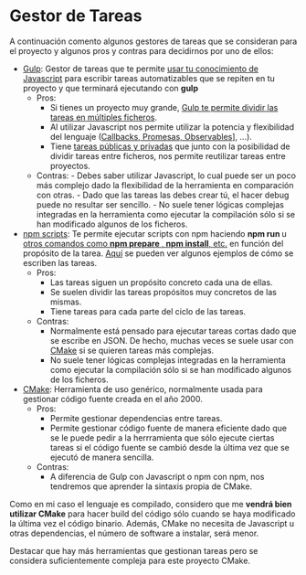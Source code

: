 # Gestor de Tareas

A continuación comento algunos gestores de tareas que se consideran para el proyecto y algunos pros y contras para decidirnos por uno de ellos:

- [Gulp](https://gulpjs.com/docs/en/getting-started/quick-start): Gestor de tareas que te permite [usar tu conocimiento de Javascript](https://gulpjs.com/docs/en/getting-started/javascript-and-gulpfiles) para escribir tareas automatizables que se repiten en tu proyecto y que terminará ejecutando con **gulp <nombre-tarea>**
     - Pros:
          - Si tienes un proyecto muy grande, [Gulp te permite dividir las tareas en múltiples ficheros](https://gulpjs.com/docs/en/getting-started/javascript-and-gulpfiles#splitting-a-gulpfile).
          - Al utilizar Javascript nos permite utilizar la potencia y flexibilidad del lenguaje ([Callbacks, Promesas, Observables](https://gulpjs.com/docs/en/getting-started/creating-tasks)], ...).
          - Tiene [tareas públicas y privadas](https://gulpjs.com/docs/en/getting-started/creating-tasks) que junto con la posibilidad de dividir tareas entre ficheros, nos permite reutilizar tareas entre proyectos.
    - Contras:
          - Debes saber utilizar Javascript, lo cual puede ser un poco más complejo dado la flexibilidad de la herramienta en comparación con otras.
          - Dado que las tareas las debes crear tú, el hacer debug puede no resultar ser sencillo.
          - No suele tener lógicas complejas integradas en la herramienta como ejecutar la compilación sólo si se han modificado algunos de los ficheros.
 - [npm scripts](https://docs.npmjs.com/cli/v8/using-npm/scripts): Te permite ejecutar scripts con npm haciendo **npm run <nombre-script>** u [otros comandos como **npm prepare <nombre-script>**, **npm install**, etc.](https://docs.npmjs.com/cli/v8/using-npm/scripts#life-cycle-scripts) en función del propósito de la tarea. [Aquí](https://docs.npmjs.com/cli/v8/using-npm/scripts#life-cycle-scripts) se pueden ver algunos ejemplos de cómo se escriben las tareas.
      - Pros:
          - Las tareas siguen un propósito concreto cada una de ellas.
          - Se suelen dividir las tareas propósitos muy concretos de las mismas.
          - Tiene tareas para cada parte del ciclo de las tareas.
     - Contras:
          - Normalmente está pensado para ejecutar tareas cortas dado que se escribe en JSON. De hecho, muchas veces se suele usar con [CMake](https://cmake.org/) si se quieren tareas más complejas.
          - No suele tener lógicas complejas integradas en la herramienta como ejecutar la compilación sólo si se han modificado algunos de los ficheros.
 - [CMake](https://cmake.org/): Herramienta de uso genérico, normalmente usada para gestionar código fuente creada en el año 2000.
      - Pros:
           - Permite gestionar dependencias entre tareas.
           - Permite gestionar código fuente de manera eficiente dado que se le puede pedir a la herrramienta que sólo ejecute ciertas tareas si el código fuente se cambió desde la última vez que se ejecutó de manera sencilla.
     - Contras:
          - A diferencia de Gulp con Javascript o npm con npm, nos tendremos que aprender la sintaxis propia de CMake.

Como en mi caso el lenguaje es compilado, considero que me **vendrá bien utilizar CMake** para hacer build del código sólo cuando se haya modificado la última vez el código binario.
Además, CMake no necesita de Javascript u otras dependencias, el número de software a instalar, será menor.

Destacar que hay más herramientas que gestionan tareas pero se considera suficientemente compleja para este proyecto CMake.
